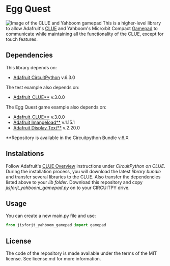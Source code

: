 # Egg Quest
![Image of the CLUE and Yahboom gamepad](https://github.com/jisforjt/CircuitPython_CLUE_Yahboom_Gamepad/blob/main/images/CLUE_and_Yahboom_Gamepad.png)
This is a higher-level library to allow Adafruit's [CLUE](https://www.adafruit.com/product/4500) and Yahboom's Micro:bit Compact [Gamepad](http://www.yahboom.net/study/SGH) to communicate while maintaining all the functionality of the CLUE, except for touch features.

## Dependencies
This library depends on:
* [Adafruit CircuitPython](https://github.com/adafruit/circuitpython) v.6.3.0

The test example also depends on:
* [Adafruit_CLUE**](https://github.com/adafruit/Adafruit_CircuitPython_CLUE) v.3.0.0

The Egg Quest game example also depends on:
* [Adafruit_CLUE**](https://github.com/adafruit/Adafruit_CircuitPython_CLUE) v.3.0.0
* [Adafruit Imangeload**](https://github.com/adafruit/Adafruit_CircuitPython_ImageLoad) v.1.15.1
* [Adafruit Display Text**](https://github.com/adafruit/Adafruit_CircuitPython_Display_Text) v.2.20.0

**Repository is available in the Circuitpython Bundle v.6.X


## Instalations
Follow Adafruit's [CLUE Overview](https://learn.adafruit.com/adafruit-clue) instructions under _CircuitPython on CLUE_. During the installation process, you will download the latest _library bundle_ and transfer several libraries to the CLUE. Also transfer the dependencies listed above to your _lib folder_.
Download this repository and copy _jisforjt_yahboom_gamepad.py_ on to your CIRCUITPY drive. 

## Usage
You can create a new main.py file and use:
```python
from jisforjt_yahboom_gamepad import gamepad
```

## License
The code of the repository is made available under the terms of the MIT license. See license.md for more information.
